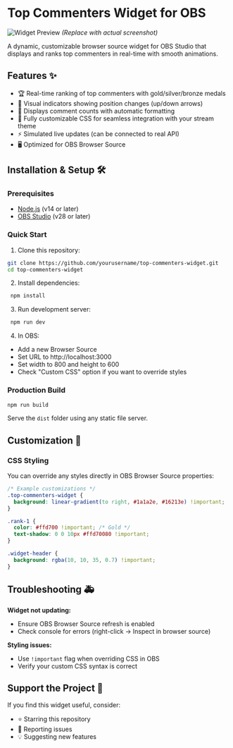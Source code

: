 # Top Commenters Widget for OBS

![Widget Preview](https://i.imgur.com/example-preview.png) _(Replace with actual screenshot)_

A dynamic, customizable browser source widget for OBS Studio that displays and ranks top commenters in real-time with smooth animations.

## Features ✨

- 🏆 Real-time ranking of top commenters with gold/silver/bronze medals
- 🔼 Visual indicators showing position changes (up/down arrows)
- 💬 Displays comment counts with automatic formatting
- 🎨 Fully customizable CSS for seamless integration with your stream theme
- ⚡ Simulated live updates (can be connected to real API)
- 🖥️ Optimized for OBS Browser Source

## Installation & Setup 🛠️

### Prerequisites

- [Node.js](https://nodejs.org/) (v14 or later)
- [OBS Studio](https://obsproject.com/) (v28 or later)

### Quick Start

1. Clone this repository:

```bash
git clone https://github.com/yourusername/top-commenters-widget.git
cd top-commenters-widget
```

2. Install dependencies:

```bash
 npm install
```

3. Run development server:

```bash
 npm run dev
```

4. In OBS:

- Add a new Browser Source
- Set URL to http://localhost:3000
- Set width to 800 and height to 600
- Check "Custom CSS" option if you want to override styles

### Production Build

```bash
npm run build
```

Serve the `dist` folder using any static file server.

## Customization 🎨

### CSS Styling

You can override any styles directly in OBS Browser Source properties:

```css
/* Example customizations */
.top-commenters-widget {
  background: linear-gradient(to right, #1a1a2e, #16213e) !important;
}

.rank-1 {
  color: #ffd700 !important; /* Gold */
  text-shadow: 0 0 10px #ffd70080 !important;
}

.widget-header {
  background: rgba(10, 10, 35, 0.7) !important;
}
```

## Troubleshooting 🚑

**Widget not updating:**

- Ensure OBS Browser Source refresh is enabled
- Check console for errors (right-click → Inspect in browser source)

**Styling issues:**

- Use `!important` flag when overriding CSS in OBS
- Verify your custom CSS syntax is correct

## Support the Project 💖

If you find this widget useful, consider:

- ⭐ Starring this repository
- 🐛 Reporting issues
- 💡 Suggesting new features
